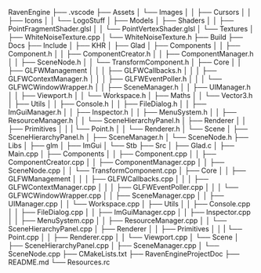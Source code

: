 RavenEngine
├── .vscode
├── Assets
│   └── Images
│   │   ├── Cursors
│   │   ├── Icons
│   │   └── LogoStuff
│   ├── Models
│   ├── Shaders
│   │   ├── PointFragmentShader.glsl
│   │   └── PointVertexShader.glsl
│   └── Textures
│       ├── WhiteNoiseTexture.cpp
│       └── WhiteNoiseTexture.h
├── Build
├── Docs
├── Include
│   ├── KHR
│   ├── Glad
│   ├── Components
│   │   ├── Component.h
│   │   ├── ComponentCreator.h
│   │   ├── ComponentManager.h
│   │   ├── SceneNode.h
│   │   └── TransformComponent.h
│   ├── Core
│   │   ├── GLFWManagement
│   │   │   ├── GLFWCallbacks.h
│   │   │   ├── GLFWContextManager.h
│   │   │   ├── GLFWEventPoller.h
│   │   │   └── GLFWCWindowWrapper.h
│   │   ├── SceneManager.h
│   │   ├── UIManager.h
│   │   ├── Viewport.h
│   │   └── Workspace.h
│   ├── Maths
│   │   └── Vector3.h
│   ├── Utils
│   │   ├── Console.h
│   │   ├── FileDialog.h
│   │   ├── ImGuiManager.h
│   │   ├── Inspector.h
│   │   ├── MenuSystem.h
│   │   ├── ResourceManager.h
│   │   └── SceneHierarchyPanel.h
│   ├── Renderer
│   │   ├── Primitives
│   │   |   └── Point.h
│   │   └──  Renderer.h
│   └── Scene
│       ├── SceneHierarchyPanel.h
│       ├── SceneManager.h
│       └── SceneNode.h
├── Libs
│   ├── glm
│   ├── ImGui
│   └── Stb
├── Src
│   ├── Glad.c
│   ├── Main.cpp
│   ├── Components
│   │   ├── Component.cpp
│   │   ├── ComponentCreator.cpp
│   │   ├── ComponentManager.cpp
│   │   ├── SceneNode.cpp
│   │   └── TransformComponent.cpp
│   ├── Core
│   │   ├── GLFWManagement
│   │   │   ├── GLFWCallbacks.cpp
│   │   │   ├── GLFWContextManager.cpp
│   │   │   ├── GLFWEventPoller.cpp
│   │   │   └── GLFWCWindowWrapper.cpp
│   │   ├── SceneManager.cpp
│   │   ├── UIManager.cpp
│   │   └── Workspace.cpp
│   ├── Utils
│   │   ├── Console.cpp
│   │   ├── FileDialog.cpp
│   │   ├── ImGuiManager.cpp
│   │   ├── Inspector.cpp
│   │   ├── MenuSystem.cpp
│   │   ├── ResourceManager.cpp
│   │   └── SceneHierarchyPanel.cpp
│   ├── Renderer
│   │   ├── Primitives
│   │   |   └── Point.cpp
│   │   ├── Renderer.cpp
│   │   └── Viewport.cpp
│   └── Scene
│       ├── SceneHierarchyPanel.cpp
│       ├── SceneManager.cpp
│       └── SceneNode.cpp
├── CMakeLists.txt
├── RavenEngineProjectDoc
├── README.md
└── Resources.rc